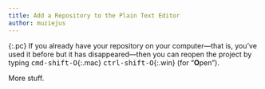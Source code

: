 ```yaml
---
title: Add a Repository to the Plain Text Editor
author: muziejus
---
```


{:.pc}
If you already have your repository on your computer—that is, you’ve used it
before but it has disappeared—then you can reopen the project by typing
<kbd>cmd-shift-O</kbd>{:.mac} <kbd>ctrl-shift-O</kbd>{:.win} (for “**O**pen”).


More stuff.
